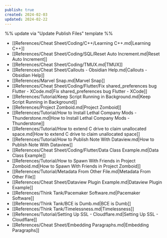 ```yaml
---
publish: true
created: 2024-02-03
updated: 2024-02-22
---
```

%% update via "Update Publish Files" template %% 

- [[References/Cheat Sheet/Coding/C++/Learning C++.md|Learning C++]]
- [[References/Cheat Sheet/Coding/SQL/Reset Auto Increment.md|Reset Auto Increment]]
- [[References/Cheat Sheet/Coding/TMUX.md|TMUX]]
- [[References/Cheat Sheet/Callouts - Obsidian Help.md|Callouts - Obsidian Help]]
- [[References/Marvel Snap.md|Marvel Snap]]
- [[References/Cheat Sheet/Coding/Flutter/Fix shared_preferences bug Flutter - XCode.md|Fix shared_preferences bug Flutter - XCode]]
- [[References/Tutorial/Keep Script Running in Background.md|Keep Script Running in Background]]
- [[References/Project Zomboid.md|Project Zomboid]]
- [[References/Tutorial/How to Install Lethal Company Mods - Thunderstone.md|How to Install Lethal Company Mods - Thunderstone]]
- [[References/Tutorial/How to extend C drive to claim unallocated space.md|How to extend C drive to claim unallocated space]]
- [[References/Tutorial/How to Publish Note With Dataview.md|How to Publish Note With Dataview]]
- [[References/Cheat Sheet/Coding/Flutter/Data Class Example.md|Data Class Example]]
- [[References/Tutorial/How to Spawn With Friends in Project Zomboid.md|How to Spawn With Friends in Project Zomboid]]
- [[References/Tutorial/Metadata From Other File.md|Metadata From Other File]]
- [[References/Cheat Sheet/Dataview Plugin Example.md|Dataview Plugin Example]]
- [[References/Think Tank/Pacemaker Software.md|Pacemaker Software]]
- [[References/Think Tank/BCE is Dumb.md|BCE is Dumb]]
- [[References/Think Tank/Timelessness.md|Timelessness]]
- [[References/Tutorial/Setting Up SSL - Cloudflare.md|Setting Up SSL - Cloudflare]]
- [[References/Cheat Sheet/Embedding Paragraphs.md|Embedding Paragraphs]]
